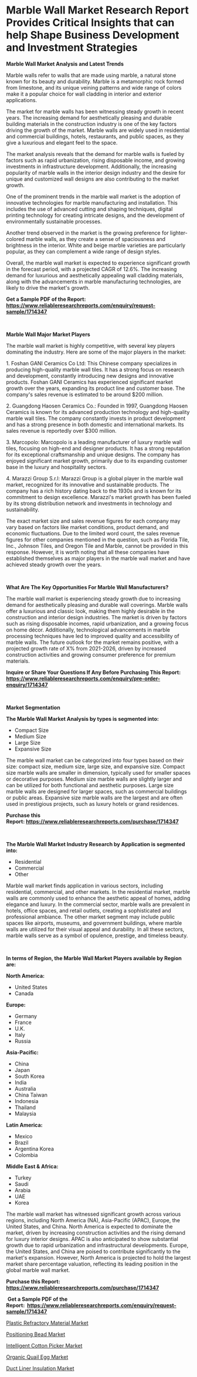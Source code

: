 <p><h1>Marble Wall Market Research Report Provides Critical Insights that can help Shape Business Development and Investment Strategies</h1></p><p><strong>Marble Wall Market Analysis and Latest Trends</strong></p>
<p><p>Marble walls refer to walls that are made using marble, a natural stone known for its beauty and durability. Marble is a metamorphic rock formed from limestone, and its unique veining patterns and wide range of colors make it a popular choice for wall cladding in interior and exterior applications.</p><p>The market for marble walls has been witnessing steady growth in recent years. The increasing demand for aesthetically pleasing and durable building materials in the construction industry is one of the key factors driving the growth of the market. Marble walls are widely used in residential and commercial buildings, hotels, restaurants, and public spaces, as they give a luxurious and elegant feel to the space.</p><p>The market analysis reveals that the demand for marble walls is fueled by factors such as rapid urbanization, rising disposable income, and growing investments in infrastructure development. Additionally, the increasing popularity of marble walls in the interior design industry and the desire for unique and customized wall designs are also contributing to the market growth.</p><p>One of the prominent trends in the marble wall market is the adoption of innovative technologies for marble manufacturing and installation. This includes the use of advanced cutting and shaping techniques, digital printing technology for creating intricate designs, and the development of environmentally sustainable processes.</p><p>Another trend observed in the market is the growing preference for lighter-colored marble walls, as they create a sense of spaciousness and brightness in the interior. White and beige marble varieties are particularly popular, as they can complement a wide range of design styles.</p><p>Overall, the marble wall market is expected to experience significant growth in the forecast period, with a projected CAGR of 12.6%. The increasing demand for luxurious and aesthetically appealing wall cladding materials, along with the advancements in marble manufacturing technologies, are likely to drive the market's growth.</p></p>
<p><strong>Get a Sample PDF of the Report:&nbsp; <a href="https://www.reliableresearchreports.com/enquiry/request-sample/1714347">https://www.reliableresearchreports.com/enquiry/request-sample/1714347</a></strong></p>
<p>&nbsp;</p>
<p><strong>Marble Wall Major Market Players</strong></p>
<p><p>The marble wall market is highly competitive, with several key players dominating the industry. Here are some of the major players in the market:</p><p>1. Foshan GANI Ceramics Co Ltd: This Chinese company specializes in producing high-quality marble wall tiles. It has a strong focus on research and development, constantly introducing new designs and innovative products. Foshan GANI Ceramics has experienced significant market growth over the years, expanding its product line and customer base. The company's sales revenue is estimated to be around $200 million.</p><p>2. Guangdong Haosen Ceramics Co.: Founded in 1997, Guangdong Haosen Ceramics is known for its advanced production technology and high-quality marble wall tiles. The company constantly invests in product development and has a strong presence in both domestic and international markets. Its sales revenue is reportedly over $300 million.</p><p>3. Marcopolo: Marcopolo is a leading manufacturer of luxury marble wall tiles, focusing on high-end and designer products. It has a strong reputation for its exceptional craftsmanship and unique designs. The company has enjoyed significant market growth, primarily due to its expanding customer base in the luxury and hospitality sectors.</p><p>4. Marazzi Group S.r.l: Marazzi Group is a global player in the marble wall market, recognized for its innovative and sustainable products. The company has a rich history dating back to the 1930s and is known for its commitment to design excellence. Marazzi's market growth has been fueled by its strong distribution network and investments in technology and sustainability.</p><p>The exact market size and sales revenue figures for each company may vary based on factors like market conditions, product demand, and economic fluctuations. Due to the limited word count, the sales revenue figures for other companies mentioned in the question, such as Florida Tile, Inc., Johnson Tiles, and Oregon Tile and Marble, cannot be provided in this response. However, it is worth noting that all these companies have established themselves as major players in the marble wall market and have achieved steady growth over the years.</p></p>
<p>&nbsp;</p>
<p><strong>What Are The Key Opportunities For Marble Wall Manufacturers?</strong></p>
<p><p>The marble wall market is experiencing steady growth due to increasing demand for aesthetically pleasing and durable wall coverings. Marble walls offer a luxurious and classic look, making them highly desirable in the construction and interior design industries. The market is driven by factors such as rising disposable incomes, rapid urbanization, and a growing focus on home décor. Additionally, technological advancements in marble processing techniques have led to improved quality and accessibility of marble walls. The future outlook for the market remains positive, with a projected growth rate of X% from 2021-2026, driven by increased construction activities and growing consumer preference for premium materials.</p></p>
<p><strong>Inquire or Share Your Questions If Any Before Purchasing This Report: <a href="https://www.reliableresearchreports.com/enquiry/pre-order-enquiry/1714347">https://www.reliableresearchreports.com/enquiry/pre-order-enquiry/1714347</a></strong></p>
<p>&nbsp;</p>
<p><strong>Market Segmentation</strong></p>
<p><strong>The Marble Wall Market Analysis by types is segmented into:</strong></p>
<p><ul><li>Compact Size</li><li>Medium Size</li><li>Large Size</li><li>Expansive Size</li></ul></p>
<p><p>The marble wall market can be categorized into four types based on their size: compact size, medium size, large size, and expansive size. Compact size marble walls are smaller in dimension, typically used for smaller spaces or decorative purposes. Medium size marble walls are slightly larger and can be utilized for both functional and aesthetic purposes. Large size marble walls are designed for larger spaces, such as commercial buildings or public areas. Expansive size marble walls are the largest and are often used in prestigious projects, such as luxury hotels or grand residences.</p></p>
<p><strong>Purchase this Report:&nbsp;<a href="https://www.reliableresearchreports.com/purchase/1714347">https://www.reliableresearchreports.com/purchase/1714347</a></strong></p>
<p>&nbsp;</p>
<p><strong>The Marble Wall Market Industry Research by Application is segmented into:</strong></p>
<p><ul><li>Residential</li><li>Commercial</li><li>Other</li></ul></p>
<p><p>Marble wall market finds application in various sectors, including residential, commercial, and other markets. In the residential market, marble walls are commonly used to enhance the aesthetic appeal of homes, adding elegance and luxury. In the commercial sector, marble walls are prevalent in hotels, office spaces, and retail outlets, creating a sophisticated and professional ambiance. The other market segment may include public spaces like airports, museums, and government buildings, where marble walls are utilized for their visual appeal and durability. In all these sectors, marble walls serve as a symbol of opulence, prestige, and timeless beauty.</p></p>
<p>&nbsp;</p>
<p><strong>In terms of Region, the Marble Wall Market Players available by Region are:</strong></p>
<p>
    <p> <strong> North America: </strong>
        <ul>
            <li>United States</li>
            <li>Canada</li>
        </ul>
        </p> 
    <p> <strong> Europe: </strong>
        <ul>
            <li>Germany</li>
            <li>France</li>
            <li>U.K.</li>
            <li>Italy</li>
            <li>Russia</li>
        </ul>
        </p> 
    <p> <strong> Asia-Pacific: </strong>
        <ul>
            <li>China</li>
            <li>Japan</li>
            <li>South Korea</li>
            <li>India</li>
            <li>Australia</li>
            <li>China Taiwan</li>
            <li>Indonesia</li>
            <li>Thailand</li>
            <li>Malaysia</li>
        </ul>
        </p> 
    <p> <strong> Latin America: </strong>
        <ul>
            <li>Mexico</li>
            <li>Brazil</li>
            <li>Argentina Korea</li>
            <li>Colombia</li>
        </ul>
        </p> 
    <p> <strong> Middle East & Africa: </strong>
        <ul>
            <li>Turkey</li>
            <li>Saudi</li>
            <li>Arabia</li>
            <li>UAE</li>
            <li>Korea</li>
        </ul>
    </p>
    </p>
<p><p>The marble wall market has witnessed significant growth across various regions, including North America (NA), Asia-Pacific (APAC), Europe, the United States, and China. North America is expected to dominate the market, driven by increasing construction activities and the rising demand for luxury interior designs. APAC is also anticipated to show substantial growth due to rapid urbanization and infrastructural developments. Europe, the United States, and China are poised to contribute significantly to the market's expansion. However, North America is projected to hold the largest market share percentage valuation, reflecting its leading position in the global marble wall market.</p></p>
<p><strong>Purchase this Report: <a href="https://www.reliableresearchreports.com/purchase/1714347">https://www.reliableresearchreports.com/purchase/1714347</a></strong></p>
<p>&nbsp;<strong>Get a Sample PDF of the Report:&nbsp;&nbsp;<a href="https://www.reliableresearchreports.com/enquiry/request-sample/1714347">https://www.reliableresearchreports.com/enquiry/request-sample/1714347</a></strong></p>
<p><strong></strong></p>
<p><p><a href="https://github.com/aashishrp02/Market-Research-Report-List-1/blob/main/plastic-refractory-material-market.md">Plastic Refractory Material Market</a></p><p><a href="https://medium.com/@kaelapaucek/positioning-bead-market-competitive-analysis-market-trends-and-forecast-to-2030-421884cf2d7d">Positioning Bead Market</a></p><p><a href="https://medium.com/@barttrantow2023/intelligent-cotton-picker-market-the-key-to-successful-business-strategy-forecast-till-2030-bee7552a2446">Intelligent Cotton Picker Market</a></p><p><a href="https://medium.com/@mayekuhic/organic-quail-egg-market-insights-into-market-cagr-market-trends-and-growth-strategies-ff0c208e5008">Organic Quail Egg Market</a></p><p><a href="https://github.com/aashishrp/Market-Research-Report-List-1/blob/main/duct-liner-insulation-market.md">Duct Liner Insulation Market</a></p></p>